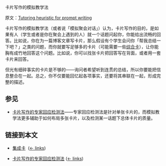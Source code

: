 卡片写作的模拟教学法

原文：[Tutoring heuristic for prompt writing](https://wiki.issarice.com/wiki/Tutoring_heuristic_for_prompt_writing)

卡片写作的模拟教学法（或者说「模拟聚会对话」）认为，卡片写作的目的，是如果有人（学生或者是你在聚会上遇到的人）就一个话题问起你，你能给出流畅的回答。比如说，你在为一篇博客文章写卡片，那么假设有个学生会问你「帮我总结一下吧？」之类的问题，而你就要写足够多的卡片（可能需要一些[综合卡](https://wiki.issarice.com/wiki/Integration_card)），让你能胸有成竹地回答这个问题。比如说，你可以找张卡片把回答写在背面，或者用一套卡片来回答。

但光有细碎事实的卡片是不够的——询问者希望听到连贯的总结，所以你要能把信息整合在一起。总之，你不仅要能回忆起各项事实，还要将其串联在一起，形成完整的描述。

## 参见

* [卡片写作的专家回应检测法](https://wiki.issarice.com/wiki/Expert_response_heuristic_for_prompt_writing)——专家回应检测法是针对单张卡片的，而模拟教学法更多辅助于如何布局多张卡片，以及检测某一话题下总体卡片的质量。

## 链接到本文

* [集成卡](https://wiki.issarice.com/wiki/Integration_card) ‎ ([← links](https://wiki.issarice.com/index.php?title=Special:WhatLinksHere&target=Integration+card))

* [卡片写作的专家回应检测法](https://wiki.issarice.com/wiki/Expert_response_heuristic_for_prompt_writing) ‎ ([← links](https://wiki.issarice.com/index.php?title=Special:WhatLinksHere&target=Expert+response+heuristic+for+prompt+writing))